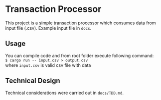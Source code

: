 # Transaction Processor
This project is a simple transaction processor which consumes data from input file (.csv).
Example input file in `docs`. 

## Usage
You can compile code and from root folder execute following command:<br>
`$ cargo run -- input.csv > output.csv`<br>
where `input.csv` is valid csv file with data<br> 

## Technical Design
Technical considerations were carried out in `docs/TDD.md`.